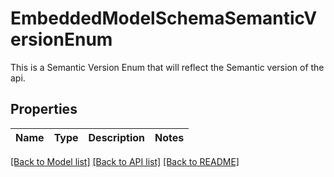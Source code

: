 # EmbeddedModelSchemaSemanticVersionEnum

This is a Semantic Version Enum that will reflect the Semantic version of the api.

## Properties

Name | Type | Description | Notes
------------ | ------------- | ------------- | -------------

[[Back to Model list]](../README#documentation-for-models) [[Back to API list]](../README#documentation-for-api-endpoints) [[Back to README]](../README)


